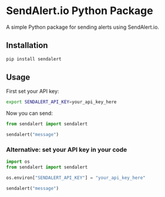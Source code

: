 # SendAlert.io Python Package

A simple Python package for sending alerts using SendAlert.io.

## Installation

```sh
pip install sendalert
```

## Usage

First set your API key:

```sh
export SENDALERT_API_KEY=your_api_key_here
```

Now you can send:

```python
from sendalert import sendalert

sendalert("message")
```

### Alternative: set your API key in your code

```python
import os
from sendalert import sendalert

os.environ["SENDALERT_API_KEY"] = "your_api_key_here"

sendalert("message")
```
